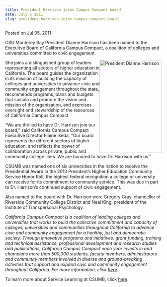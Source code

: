 ```yaml
---
title: President Harrison joins Campus Compact board
date: July 5 2011
slug: president-harrison-joins-campus-compact-board
---
```


  



<span class="date">Posted on Jul 05, 2011    </span>
<p>CSU Monterey Bay President Dianne Harrison has been named to the
Execuitve Board of California Campus Compact, a coalition of
colleges and universities committed to civic engagement.</p>
<p><img alt="President Dianne Harrison" src="https://news.csumb.edu/sites/default/files/65/attachments/news/images/harrison1_approved_sm_0.jpg" style="float:right; width:200px; height:300px">She joins a
distinguished group of leaders representing all sectors of higher
education in California. The board guides the organization in its
mission of building the capacity of colleges and universities to
advance civic and community engagement throughout the state,
recommends programs, plans and budgets that sustain and promote the
vision and mission of the organization, and exercises oversight and
stewardship of the resources of California Campus Compact.</img></p>
<p>&#x201C;We are thrilled to have Dr. Harrison join our board,&#x201D; said
California Campus Compact Executive Director Elaine Ikeda. &#x201C;Our
board represents the different sectors of higher education, and
reflects the power of collaboration across private, public and
community college lines. We are honored to have Dr. Harrison with
us.&#x201D;</p>
<p>CSUMB was named one of six universities in the nation to receive
the Presidential Award in the 2010 President&#x2019;s Higher Education
Community Service Honor Roll, the highest federal recognition a
college or university can receive for its commitment to community
service. This was due in part to Dr. Harrison&#x2019;s continued support
of civic engagement.</p>
<p>Also named to the board with Dr. Harrison were Gregory Gray,
chancellor of Riverside Community College District and Neal King,
president of the Institute of Transpersonal Psychology.</p>
<p class="small"><em>California Campus Compact is a coalition of
leading colleges and universities that works to build the
collective commitment and capacity of colleges, universities and
communities throughout California to advance civic and community
engagement for a healthy, just and democratic society. Through
innovative programs and initiatives, grant funding, training and
technical assistance, professional development and research studies
and publications, California Campus Compact each year invests in
and champions more than 500,000 students, faculty members,
administrators and community members involved in diverse and
ground-breaking activities that support and expand civic and
community engagement throughout California. For more information,
click <a href="www.cacampuscompact.org..html" rel="nofollow">here</a>.</em></p>
<p>To learn more about Service Learning at CSUMB, click <a href="https://service.csumb.edu/" rel="nofollow">here</a>.<br>
&#xA0;</br></p>





```
